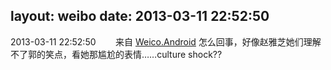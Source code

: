 layout: weibo
date: 2013-03-11 22:52:50
---
2013-03-11 22:52:50  &nbsp;&nbsp;&nbsp;&nbsp;&nbsp;&nbsp; 来自 <a href="http://app.weibo.com/t/feed/l4RWD" rel="nofollow">Weico.Android</a>
怎么回事，好像赵雅芝她们理解不了郭的笑点，看她那尴尬的表情……culture shock?? ​​​
